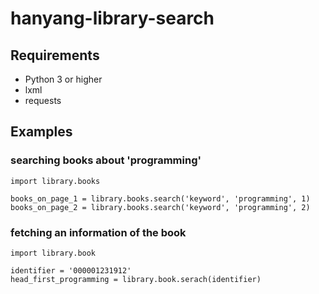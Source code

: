 # hanyang-library-search

## Requirements

- Python 3 or higher
- lxml
- requests

	
## Examples

### searching books about 'programming'

	import library.books

	books_on_page_1 = library.books.search('keyword', 'programming', 1)
	books_on_page_2 = library.books.search('keyword', 'programming', 2)

### fetching an information of the book

	import library.book

	identifier = '000001231912'
	head_first_programming = library.book.serach(identifier)